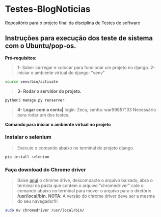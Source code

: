 # Testes-BlogNoticias
Repositório para o projeto final da disciplina de Testes de software

## Instruções para execução dos teste de sistema com o Ubuntu/pop-os.
**Pré-requisitos:** 
> 1- Saber carregar e colocar para funcionar um projeto no django.
> 2- Iniciar o ambiente virtual do django: "venv"
```sh
source venv/bin/activate
```
>**3- Rodar o servidor do projeto.**
```sh
python3 manage.py runserver
```
> **4- Logar com a conta|** login: Zeca, senha: war99857133 
> Necessário para rodar um dos testes.

**Comando para iniciar o ambiente virtual no projeto**
### Instalar o selenium
> Execute o comando abaixo no terminal do projeto django.
```sh
pip install selenium
```
### Faça download do Chrome driver
> Baixe [aqui](https://chromedriver.chromium.org/downloads) o chrome drive, descompacte o arquivo baixado, abra o terminal na pasta que contem o arquivo "chromedriver" cole o comando abaixo no terminal para mover o arquivo para o diretório **/usr/local/bin**.
> **NOTA**: A versão do chrome driver deve ser a mesma do seu navegador!!!
```sh
sudo mv chromedriver /usr/local/bin/
```
### 
